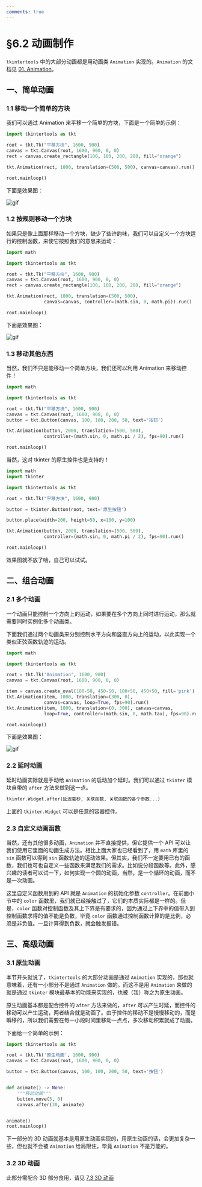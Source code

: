 ```yaml
---
comments: true
---
```


# §6.2 动画制作

`tkintertools` 中的大部分动画都是用动画类 `Animation` 实现的。`Animation` 的文档见 [01. Animation](../../documents/2.6.21/main.md#01-animation)。

## 一、简单动画

### 1.1 移动一个简单的方块

我们可以通过 Animation 来平移一个简单的方块，下面是一个简单的示例：

```python
import tkintertools as tkt

root = tkt.Tk("平移方块", 1600, 900)
canvas = tkt.Canvas(root, 1600, 900, 0, 0)
rect = canvas.create_rectangle(100, 100, 200, 200, fill="orange")

tkt.Animation(rect, 1000, translation=(500, 500), canvas=canvas).run()

root.mainloop()
```

下面是效果图：

![gif](images/6.2-1.1-1.gif)

### 1.2 按规则移动一个方块

如果只是像上面那样移动一个方块，缺少了些许韵味，我们可以自定义一个方块运行的控制函数，来使它按照我们的意思来运动：

```python
import math

import tkintertools as tkt

root = tkt.Tk("平移方块", 1600, 900)
canvas = tkt.Canvas(root, 1600, 900, 0, 0)
rect = canvas.create_rectangle(100, 100, 200, 200, fill="orange")

tkt.Animation(rect, 1000, translation=(500, 500),
              canvas=canvas, controller=(math.sin, 0, math.pi)).run()

root.mainloop()
```

下面是效果图：

![gif](images/6.2-1.2-1.gif)

### 1.3 移动其他东西

当然，我们不只是能移动一个简单方块，我们还可以利用 Animation 来移动控件！

```python
import math

import tkintertools as tkt

root = tkt.Tk("平移方块", 1600, 900)
canvas = tkt.Canvas(root, 1600, 900, 0, 0)
button = tkt.Button(canvas, 100, 100, 200, 50, text='按钮')

tkt.Animation(button, 2000, translation=(500, 500),
              controller=(math.sin, 0, math.pi / 2), fps=90).run()

root.mainloop()
```

当然，这对 tkinter 的原生控件也是支持的！

```python
import math
import tkinter

import tkintertools as tkt

root = tkt.Tk("平移方块", 1600, 900)

button = tkinter.Button(root, text='原生按钮')

button.place(width=200, height=50, x=100, y=100)

tkt.Animation(button, 2000, translation=(500, 500),
              controller=(math.sin, 0, math.pi / 2), fps=90).run()

root.mainloop()
```

效果图就不放了哈，自己可以试试。

## 二、组合动画

### 2.1 多个动画

一个动画只能控制一个方向上的运动，如果要在多个方向上同时进行运动，那么就需要同时实例化多个动画类。

下面我们通过两个动画类来分别控制水平方向和竖直方向上的运动，以此实现一个类似正弦函数轨迹的运动。

```python
import math

import tkintertools as tkt

root = tkt.Tk('Animation', 1600, 900)
canvas = tkt.Canvas(root, 1600, 900, 0, 0)

item = canvas.create_oval(100-50, 450-50, 100+50, 450+50, fill='pink')
tkt.Animation(item, 1000, translation=(300, 0),
              canvas=canvas, loop=True, fps=90).run()
tkt.Animation(item, 1000, translation=(0, 300), canvas=canvas,
              loop=True, controller=(math.sin, 0, math.tau), fps=90).run()

root.mainloop()
```

下面是效果图：

![gif](images/6.2-2.1-1.gif)

### 2.2 延时动画

延时动画实际就是手动给 `Animation` 的启动加个延时。我们可以通过 `tkinter` 模块自带的 `after` 方法来做到这一点。

```python
tkinter.Widget.after(延迟毫秒, 关联函数, 关联函数的各个参数...)
```

上面的 `tkinter.Widget` 可以是任意的容器控件。

### 2.3 自定义动画函数

当然，还有其他很多动画，`Animation` 并不直接提供，但它提供一个 API 可以让我们使用它里面的动画生成方法。相比上面大家也已经看到了，用 `math` 库里的 `sin` 函数可以得到 `sin` 函数轨迹的运动效果。但其实，我们不一定要用已有的函数，我们也可也自定义一些函数来满足我们的需求。比如说分段函数等。此外，感兴趣的读者可以试一下，如何实现一个圆的动画，当然，是一个循环的动画，而不是一次动画。

这里自定义函数用到的 API 就是 `Animation` 的初始化参数 `controller`。在前面小节中的 `color` 函数里，我们就已经接触过了，它们的本质实际都是一样的。但是，`color` 函数对控制函数及其上下界是有要求的，因为通过上下界中的值带入到控制函数求得的值不能是负数，毕竟 `color` 函数通过控制函数计算的是比例，必须是非负值。一旦计算得到负数，就会触发报错。

## 三、高级动画

### 3.1 原生动画

本节开头就说了，`tkintertools` 的大部分动画是通过 `Animation` 实现的，那也就意味着，还有一小部分不是通过 `Animation` 做的。而这不是用 `Animation` 来做的就是通过 `tkinter` 模块最基本的功能来实现的，也被（我）称之为原生动画。

原生动画基本都是配合控件的 `after` 方法来做的，`after` 可以产生时延，而控件的移动可以产生运动，两者结合就是动画了。由于控件的移动不是慢慢移动的，而是瞬移的，所以我们需要在每一小段时间里移动一点点，多次移动积累就成了动画。

下面给一个简单的示例：

```python
import tkintertools as tkt

root = tkt.Tk('原生动画', 1600, 900)
canvas = tkt.Canvas(root, 1600, 900, 0, 0)

button = tkt.Button(canvas, 100, 100, 200, 50, text='按钮')


def animate() -> None:
    """移动动画"""
    button.move(5, 0)
    canvas.after(30, animate)


animate()
root.mainloop()
```

下一部分的 3D 动画就基本是用原生动画实现的，用原生动画的话，会更加复杂一些，但也就不会被 `Animation` 给局限住，毕竟 `Animation` 不是万能的。

### 3.2 3D 动画

此部分需配合 3D 部分食用，请见 [7.3 3D 动画](./7-3.md)
